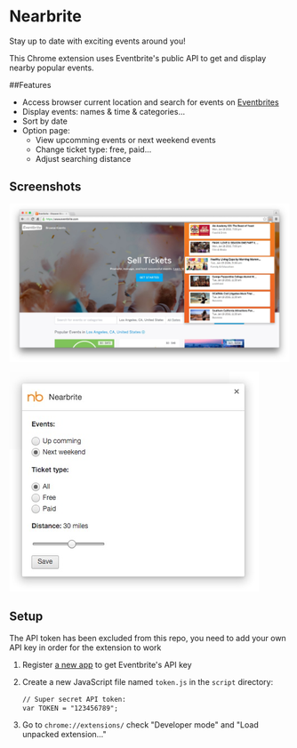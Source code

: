 # Nearbrite

Stay up to date with exciting events around you!

This Chrome extension uses Eventbrite's public API to get and display nearby popular events.

##Features

* Access browser current location and search for events on [Eventbrites](https://www.eventbrite.com/)
* Display events: names & time & categories...
* Sort by date
* Option page:
  * View upcomming events or next weekend events
  * Change ticket type: free, paid...
  * Adjust searching distance
 
## Screenshots

![1](https://raw.githubusercontent.com/LongPotato/Nearbrite/master/images/popup.jpeg)

![2](https://raw.githubusercontent.com/LongPotato/Nearbrite/master/images/option.jpeg)

## Setup

The API token has been excluded from this repo, you need to add your own API key in order for the extension to work

1. Register [a new app](http://www.eventbrite.com/myaccount/apps/) to get Eventbrite's API key
2. Create a new JavaScript file named `token.js` in the `script` directory:

     ```
     // Super secret API token:
     var TOKEN = "123456789";
     ```
 
3. Go to `chrome://extensions/` check "Developer mode" and "Load unpacked extension..."
